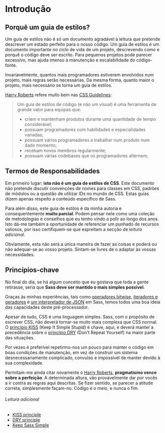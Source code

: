 
# Introdução

## Porquê um guia de estilos?

Um guia de estilos não é só um documento agradável à leitura que pretende descrever um estado perfeito para o nosso código. Um guia de estilos é um documento importante no ciclo de vida de um projeto, descrevendo como e porquê o código deve ser escrito. Para pequenos projetos pode parecer excessivo, mas ajuda imenso à manutenção e escalabilidade do código-fonte.

Invariavelmente, quantos mais programadores estiverem envolvidos num projeto, mais regras serão necessárias. Da mesma forma, quanto maior o projeto, mais necessário se torna um guia de estilos.

[Harry Roberts](http://csswizardry.com) refere muito bem nas [CSS Guidelines](http://cssguidelin.es/#the-importance-of-a-styleguide):

<blockquote>
  <p>Um guia de estilos de código (e não um visual) é uma ferramenta de grande valor para equipas que:</p>
  <ul>
    <li>criem e mantenham produtos durante uma quantidade de tempo considerável;</li>
    <li>possuam programadores com habilidades e especialidades variadas;</li>
    <li>possuam vários programadores a trabalhar num produto num dado momento;</li>
    <li>recebam novos membros regularmente;</li>
    <li>possuam várias codebases que os programadores alternem;</li>
  </ul>
</blockquote>

## Termos de Responsabilidades

Em primeiro lugar: **isto não é um guia de estilos de CSS**. Este documento não pretende discutir convenções de nomes para classes em CSS, padrões de módulos ou a questão de utilizar IDs no mundo de CSS. Estas guias dizem apenas respeito a conteúdo específico de Sass.

Para além disso, este guia de estilos é da minha autoria e consequentemente **muito parcial**. Podem pensar nele como uma coleção de metodologias e conselhos que eu tenho vindo a polir ao longo dos anos. Isto dá-me também a oportunidade de referenciar um punhado de recursos valiosos, por isso certifiquem-se que espreitam a secção de *leitura adicional*.

Obviamente, esta não será a única maneira de fazer as coisas e poderá ou não adequar-se ao vosso projeto. Sintam-se livres de o adaptar às vossas necessidades.

## Princípios-chave

No final do dia, se há algum conceito que eu gostava que toda a gente retirasse, seria que **Sass deve ser mantido o mais simples possível**.

Graças às minhas experiências, tais como [operadores  bitwise](https://github.com/HugoGiraudel/SassyBitwise), [iteradores e geradores](https://github.com/HugoGiraudel/SassyIteratorsGenerators) e [um interpretador de JSON](https://github.com/HugoGiraudel/SassyJSON) em Sass, temos todos uma boa ideia das capacidades deste pré-processador.

Apesar de tudo, CSS é uma linguagem simples. Sass, com o propósito de escrever CSS, não deverá tornar-se muito mais complexa que CSS normal. O [princípio KISS](http://en.wikipedia.org/wiki/KISS_principle) (Keep It Simple Stupid) é chave, aqui, e deverá manter a precedência sobre o [princípio DRY](http://en.wikipedia.org/wiki/Don%27t_repeat_yourself) (Don't Repeat Yourself) na maior parte das situações.

Por vezes é preferível repetirmo-nos um pouco para manter o código em boas condições de manutenção, em vez de construir um sistema desnecessariamente complicado, convulso e impossível de manter devido à sua complexidade.

Permitam-me ainda citar novamente o [Harry Roberts](https://csswizardry.com), **pragmatismo vence sobre a perfeição**. A determinada altura, vão provavelmente dar por vocês a ir contra as regras aqui descritas. Se fizer sentido, se parecer a atitude correta, simplesmente façam-no. Código é o meio, e nunca o fim.

###### Leitura adicional

* [KISS principle](http://en.wikipedia.org/wiki/KISS_principle)
* [DRY principle](http://en.wikipedia.org/wiki/Don%27t_repeat_yourself)
* [Keep Sass Simple](http://www.sitepoint.com/keep-sass-simple/)
